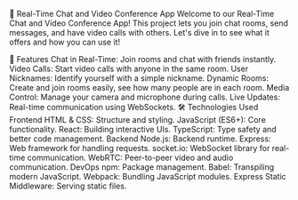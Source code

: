 🚀 Real-Time Chat and Video Conference App
Welcome to our Real-Time Chat and Video Conference App! This project lets you join chat rooms, send messages, and have video calls with others. Let's dive in to see what it offers and how you can use it!

🌟 Features
Chat in Real-Time: Join rooms and chat with friends instantly.
Video Calls: Start video calls with anyone in the same room.
User Nicknames: Identify yourself with a simple nickname.
Dynamic Rooms: Create and join rooms easily, see how many people are in each room.
Media Control: Manage your camera and microphone during calls.
Live Updates: Real-time communication using WebSockets.
🛠️ Technologies Used
Frontend
HTML & CSS: Structure and styling.
JavaScript (ES6+): Core functionality.
React: Building interactive UIs.
TypeScript: Type safety and better code management.
Backend
Node.js: Backend runtime.
Express: Web framework for handling requests.
socket.io: WebSocket library for real-time communication.
WebRTC: Peer-to-peer video and audio communication.
DevOps
npm: Package management.
Babel: Transpiling modern JavaScript.
Webpack: Bundling JavaScript modules.
Express Static Middleware: Serving static files.